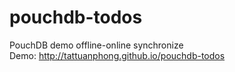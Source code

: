 pouchdb-todos
=============

PouchDB demo offline-online synchronize  
Demo: http://tattuanphong.github.io/pouchdb-todos
